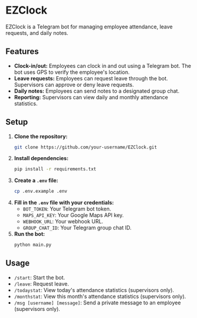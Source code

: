 # EZClock

EZClock is a Telegram bot for managing employee attendance, leave requests, and daily notes.

## Features

-   **Clock-in/out:** Employees can clock in and out using a Telegram bot. The bot uses GPS to verify the employee's location.
-   **Leave requests:** Employees can request leave through the bot. Supervisors can approve or deny leave requests.
-   **Daily notes:** Employees can send notes to a designated group chat.
-   **Reporting:** Supervisors can view daily and monthly attendance statistics.

## Setup

1.  **Clone the repository:**
    ```bash
    git clone https://github.com/your-username/EZClock.git
    ```
2.  **Install dependencies:**
    ```bash
    pip install -r requirements.txt
    ```
3.  **Create a `.env` file:**
    ```bash
    cp .env.example .env
    ```
4.  **Fill in the `.env` file with your credentials:**
    -   `BOT_TOKEN`: Your Telegram bot token.
    -   `MAPS_API_KEY`: Your Google Maps API key.
    -   `WEBHOOK_URL`: Your webhook URL.
    -   `GROUP_CHAT_ID`: Your Telegram group chat ID.
5.  **Run the bot:**
    ```bash
    python main.py
    ```

## Usage

-   `/start`: Start the bot.
-   `/leave`: Request leave.
-   `/todaystat`: View today's attendance statistics (supervisors only).
-   `/monthstat`: View this month's attendance statistics (supervisors only).
-   `/msg [username] [message]`: Send a private message to an employee (supervisors only).
